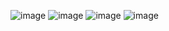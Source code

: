 ![image](https://github.com/user-attachments/assets/5b3fff5f-2421-49db-b63e-fc8507110843)
![image](https://github.com/user-attachments/assets/421c9372-47fa-4117-bcf0-ea6f5ace7e64)
![image](https://github.com/user-attachments/assets/adaef3d5-7721-4207-817d-91fc44973e20)
![image](https://github.com/user-attachments/assets/ec9355ee-7803-4e29-a1c2-cbb6e61f0c15)

